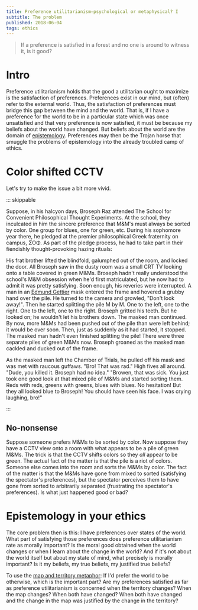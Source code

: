 ```yaml
---
title: Preference utilitarianism—psychological or metaphysical? I
subtitle: The problem
published: 2018-06-04
tags: ethics
---
```


<blockquote class="epigraph">
If a preference is satisfied in a forest and no one is around to witness it, is it good?
</blockquote>

# Intro

Preference utilitarianism holds that the good a utilitarian ought to maximize is the satisfaction of preferences. Preferences exist in our mind, but (often) refer to the external world. Thus, the satisfaction of preferences must bridge this gap between the mind and the world. That is, if I have a preference for the world to be in a particular state which was once unsatisfied and that very preference is now satisfied, it must be because my beliefs about the world have changed. But beliefs about the world are the domain of [epistemology](https://en.wikipedia.org/wiki/Epistemology). Preferences may then be the Trojan horse that smuggle the problems of epistemology into the already troubled camp of ethics.

# Color shifted CCTV

Let's try to make the issue a bit more vivid.

::: skippable

Suppose, in his halcyon days, Broseph Raz attended The School for Convenient Philosophical Thought Experiments. At the school, they inculcated in him the sincere preference that M&M's must always be sorted by color. One group for blues, one for green, etc. During his sophomore year there, he pledged at the premier philosophical Greek fraternity on campus, ΣΟΦ. As part of the pledge process, he had to take part in their fiendishly thought-provoking hazing rituals:

<!--more-->

His frat brother lifted the blindfold, galumphed out of the room, and locked the door. All Broseph saw in the dusty room was a small CRT TV looking onto a table covered in green M&Ms. Broseph hadn't really understood the school's M&M obsession when he'd first matriculated, but he now had to admit it was pretty satisfying. Soon enough, his reveries were interrupted. A man in an [Edmund Gettier](https://en.wikipedia.org/wiki/Edmund_Gettier) mask entered the frame and hovered a grubby hand over the pile. He turned to the camera and growled, "Don't look away!". Then he started splitting the pile M by M. One to the left, one to the right. One to the left, one to the right. Broseph gritted his teeth. But he looked on; he wouldn't let his brothers down. The masked man continued. By now, more M&Ms had been pushed out of the pile than were left behind; it would be over soon. Then, just as suddenly as it had started, it stopped. The masked man hadn't even finished splitting the pile! There were three separate piles of green M&Ms now. Broseph groaned as the masked man cackled and ducked out of the frame.

As the masked man left the Chamber of Trials, he pulled off his mask and was met with raucous guffaws. "Bro! That was rad." High fives all around. "Dude, you killed it. Broseph had no idea." "Browen, that was sick. You just took one good look at that mixed pile of M&Ms and started sorting them. Reds with reds, greens with greens, blues with blues. No hesitation! But they all looked blue to Broseph! You should have seen his face. I was crying laughing, bro!"

:::

## No-nonsense

Suppose someone prefers M&Ms to be sorted by color. Now suppose they have a CCTV view onto a room with what appears to be a pile of green M&Ms. The trick is that the CCTV shifts colors so they *all* appear to be green. The actual fact of the matter is that the pile is a riot of colors. Someone else comes into the room and sorts the M&Ms by color. The fact of the matter is that the M&Ms have gone from mixed to sorted (satisfying the spectator's preferences), but the spectator perceives them to have gone from sorted to arbitrarily separated (frustrating the spectator's preferences). Is what just happened good or bad?

# Epistemology in your ethics

The core problem then is this: I have preferences over states of the world. What part of satisfying those preferences does preference utilitarianism rate as morally important? Is the moral good obtained when the world changes or when I learn about the change in the world? And if it's not about the world itself but about my state of mind, what precisely is morally important? Is it my beliefs, my true beliefs, my justified true beliefs?

To use the [map and territory metaphor](https://en.wikipedia.org/wiki/Map%E2%80%93territory_relation): If I'd prefer the world to be otherwise, which is the important part? Are my preferences satisfied as far as preference utilitarianism is concerned when the territory changes? When the map changes? When both have changed? When both have changed and the change in the map was justified by the change in the territory?
